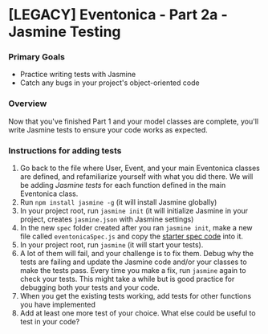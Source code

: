 # [LEGACY] Eventonica - Part 2a - Jasmine Testing

### Primary Goals

- Practice writing tests with Jasmine
- Catch any bugs in your project's object-oriented code

### Overview

Now that you've finished Part 1 and your model classes are complete, you'll write Jasmine tests to ensure your code works as expected.

### Instructions for adding tests

1. Go back to the file where User, Event, and your main Eventonica classes are defined, and refamiliarize yourself with what you did there. We will be adding _Jasmine tests_ for each function defined in the main Eventonica class.
1. Run `npm install jasmine -g` (it will install Jasmine globally)
1. In your project root, run `jasmine init` (it will initialize Jasmine in your project, creates `jasmine.json` with Jasmine settings)
1. In the new `spec` folder created after you ran `jasmine init`, make a new file called `eventonicaSpec.js` and copy the [starter spec code](starter-code/eventonicaSpec.js) into it.
1. In your project root, run `jasmine` (it will start your tests).
1. A lot of them will fail, and your challenge is to fix them. Debug why the tests are failing and update the Jasmine code and/or your classes to make the tests pass. Every time you make a fix, run `jasmine` again to check your tests. This might take a while but is good practice for debugging both your tests and your code.
1. When you get the existing tests working, add tests for other functions you have implemented
1. Add at least one more test of your choice. What else could be useful to test in your code?
